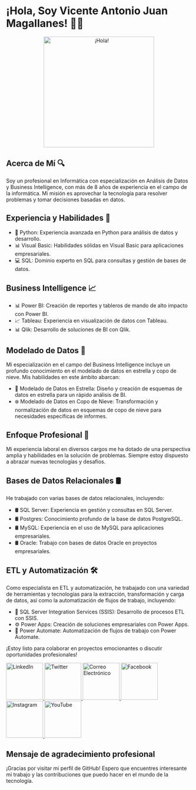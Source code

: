 # ¡Hola, Soy Vicente Antonio Juan Magallanes! 👨‍💻

<p align="center">
  <img src="https://github.com/vicente2121/vicente2121/assets/72566296/f2f8e0e2-7558-4be9-9570-0eb8519a17d9" alt="¡Hola!" width="300" height="300">
</p>

## Acerca de Mí 🔍

Soy un profesional en Informática con especialización en Análisis de Datos y Business Intelligence, con más de 8 años de experiencia en el campo de la informática. Mi misión es aprovechar la tecnología para resolver problemas y tomar decisiones basadas en datos.

## Experiencia y Habilidades 🚀

- 🐍 Python: Experiencia avanzada en Python para análisis de datos y desarrollo.
- 📊 Visual Basic: Habilidades sólidas en Visual Basic para aplicaciones empresariales.
- 💻 SQL: Dominio experto en SQL para consultas y gestión de bases de datos.

## Business Intelligence 📈

- 📊 Power BI: Creación de reportes y tableros de mando de alto impacto con Power BI.
- 📈 Tableau: Experiencia en visualización de datos con Tableau.
- 📊 Qlik: Desarrollo de soluciones de BI con Qlik.

## Modelado de Datos 🌟

Mi especialización en el campo del Business Intelligence incluye un profundo conocimiento en el modelado de datos en estrella y copo de nieve. Mis habilidades en este ámbito abarcan:

- 🌟 Modelado de Datos en Estrella: Diseño y creación de esquemas de datos en estrella para un rápido análisis de BI.
- ❄️ Modelado de Datos en Copo de Nieve: Transformación y normalización de datos en esquemas de copo de nieve para necesidades específicas de informes.

## Enfoque Profesional 🎯

Mi experiencia laboral en diversos cargos me ha dotado de una perspectiva amplia y habilidades en la solución de problemas. Siempre estoy dispuesto a abrazar nuevas tecnologías y desafíos.

## Bases de Datos Relacionales 🛢️

He trabajado con varias bases de datos relacionales, incluyendo:

- 🛢️ SQL Server: Experiencia en gestión y consultas en SQL Server.
- 🛢️ Postgres: Conocimiento profundo de la base de datos PostgreSQL.
- 🛢️ MySQL: Experiencia en el uso de MySQL para aplicaciones empresariales.
- 🛢️ Oracle: Trabajo con bases de datos Oracle en proyectos empresariales.

## ETL y Automatización 🛠️

Como especialista en ETL y automatización, he trabajado con una variedad de herramientas y tecnologías para la extracción, transformación y carga de datos, así como la automatización de flujos de trabajo, incluyendo:

- 🔄 SQL Server Integration Services (SSIS): Desarrollo de procesos ETL con SSIS.
- ⚙️ Power Apps: Creación de soluciones empresariales con Power Apps.
- 🤖 Power Automate: Automatización de flujos de trabajo con Power Automate.

<!-- Contacto 📬 -->
<p>¡Estoy listo para colaborar en proyectos emocionantes o discutir oportunidades profesionales!</p>

<a href="https://www.linkedin.com/in/vicente-antonio-juan-magallanes-ba7ab4127">
  <img src="https://github.com/vicente2121/vicente2121/assets/72566296/0a04553e-04fe-4e0f-beca-a3b09ede9e3c" alt="LinkedIn" width="100" height="100">
</a>

<a href="https://twitter.com/Vicente29171829">
  <img src="https://github.com/vicente2121/vicente2121/assets/72566296/bfeba508-c27a-4bcb-bd1d-a0221b59166d" alt="Twitter" width="100" height="100">
</a>

<a href="mailto:vicenteantoniomagllanesjuan@email.com">
  <img src="https://github.com/vicente2121/vicente2121/assets/72566296/da0771ff-5219-42d3-811c-ede87bda1c93" alt="Correo Electrónico" width="100" height="100">
</a>


<a href="https://www.facebook.com/tucuentadefacebook">
  <img src="https://github.com/vicente2121/vicente2121/assets/72566296/bbd09c5c-b662-4876-9f9b-93c51bb9b3f7" alt="Facebook" width="100" height="100">
</a>

<a href="https://www.instagram.com/tucuentadeinstagram">
  <img src="https://github.com/vicente2121/vicente2121/assets/72566296/cd54ca58-879e-4476-81bb-b5e61f521019" alt="Instagram" width="100" height="100">
</a>

<a href="https://www.youtube.com/tucuentadeyoutube">
  <img src="https://github.com/vicente2121/vicente2121/assets/72566296/77980341-7c5a-49d2-bd3c-e6b6ce5cc9dd" alt="YouTube" width="100" height="100">
</a>


## Mensaje de agradecimiento profesional

¡Gracias por visitar mi perfil de GitHub! Espero que encuentres interesante mi trabajo y las contribuciones que puedo hacer en el mundo de la tecnología.

